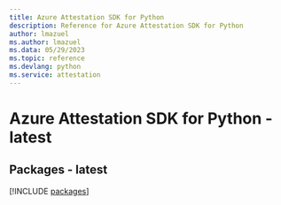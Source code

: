 ```yaml
---
title: Azure Attestation SDK for Python
description: Reference for Azure Attestation SDK for Python
author: lmazuel
ms.author: lmazuel
ms.data: 05/29/2023
ms.topic: reference
ms.devlang: python
ms.service: attestation
---
```

# Azure Attestation SDK for Python - latest
## Packages - latest
[!INCLUDE [packages](attestation-index.md)]